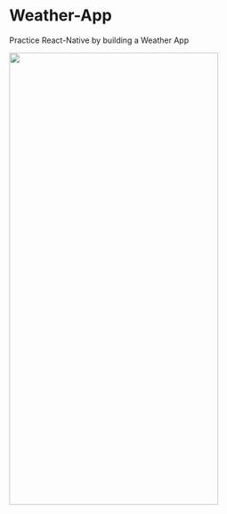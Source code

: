 # Weather-App

Practice React-Native by building a Weather App

<img src="https://user-images.githubusercontent.com/68605945/126219922-665fb5bb-e4c8-4b23-aab4-09db9e2c31dd.jpg" width="375" height="812">
